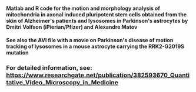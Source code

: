 #### Matlab and R code for the motion and morphology analysis of mitochondria in axonal induced pluripotent stem cells obtained from the skin of Alzheimer's patients and lysosomes in Parkinson's astrocytes by Dmitri Volfson (iPierian/Pfizer) and Alexandre Matov

#### See also the AVI file with a movie on Parkinson's disease of motion tracking of lysosomes in a mouse astrocyte carrying the RRK2-G2019S mutation

### For detailed information, see: https://www.researchgate.net/publication/382593670_Quantitative_Video_Microscopy_in_Medicine
